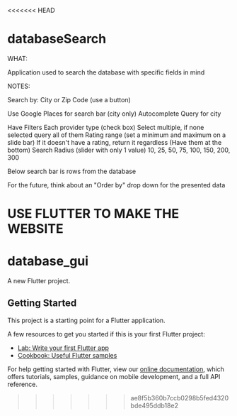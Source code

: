 <<<<<<< HEAD
# databaseSearch

WHAT:

Application used to search the database with specific fields in mind

NOTES:

  Search by: City or Zip Code (use a button)

  Use Google Places for search bar (city only)
    Autocomplete
    Query for city

  Have Filters
    Each provider type (check box)
      Select multiple, if none selected query all of them
    Rating range (set a minimum and maximum on a slide bar)
      If it doesn't have a rating, return it regardless (Have them at the bottom)
    Search Radius (slider with only 1 value)
      10, 25, 50, 75, 100, 150, 200, 300

  Below search bar is rows from the database

  For the future, think about an "Order by" drop down for the presented data


  USE FLUTTER TO MAKE THE WEBSITE
=======
# database_gui

A new Flutter project.

## Getting Started

This project is a starting point for a Flutter application.

A few resources to get you started if this is your first Flutter project:

- [Lab: Write your first Flutter app](https://flutter.dev/docs/get-started/codelab)
- [Cookbook: Useful Flutter samples](https://flutter.dev/docs/cookbook)

For help getting started with Flutter, view our
[online documentation](https://flutter.dev/docs), which offers tutorials,
samples, guidance on mobile development, and a full API reference.
>>>>>>> ae8f5b360b7ccb0298b5fed4320bde495ddb18e2
